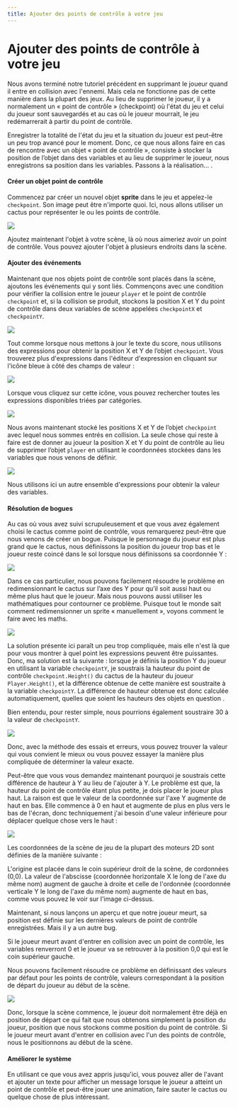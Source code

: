 ```yaml
---
title: Ajouter des points de contrôle à votre jeu
---
```

# Ajouter des points de contrôle à votre jeu

Nous avons terminé notre tutoriel précédent en supprimant le joueur quand il entre en collision avec l'ennemi. Mais cela ne fonctionne pas de cette manière dans la plupart des jeux. Au lieu de supprimer le joueur, il y a normalement un « point de contrôle » (checkpoint) où l'état du jeu et celui du joueur sont sauvegardés et au cas où le joueur mourrait, le jeu redémarrerait à partir du point de contrôle.

Enregistrer la totalité de l'état du jeu et la situation du joueur est peut-être un peu trop avancé pour le moment. Donc, ce que nous allons faire en cas de rencontre avec un objet « point de contrôle », consiste à stocker la position de l’objet dans des variables et au lieu de supprimer le joueur, nous enregistrons sa position dans les variables. Passons à la réalisation… .

####  Créer un objet point de contrôle

Commencez par créer un nouvel objet **sprite** dans le jeu et appelez-le `checkpoint`. Son image peut être n'importe quoi. Ici, nous allons utiliser un  cactus pour représenter le ou les points de contrôle.

![](/gdevelop5/tutorials/platform-game/checkpoint-object.png)

Ajoutez maintenant l'objet à votre scène, là où nous aimeriez avoir un point de contrôle. Vous pouvez ajouter l'objet à plusieurs endroits dans la scène.

####  Ajouter des événements

Maintenant que nos objets point de contrôle sont placés dans la scène, ajoutons les événements qui y sont liés. Commençons avec une condition pour vérifier la collision entre le joueur `player` et le point de contrôle `checkpoint` et, si la collision se produit, stockons la position X et Y du point de contrôle dans deux variables de scène appelées `checkpointX` et `checkpointY`.

![](/gdevelop5/tutorials/platform-game/checkpoint_event.png)

Tout comme lorsque nous mettons à jour le texte du score, nous utilisons des expressions pour obtenir la position X et Y de l’objet `checkpoint`. Vous trouverez plus d'expressions dans l'éditeur d'expression en cliquant sur l'icône bleue à côté des champs de valeur :

![](/gdevelop5/tutorials/platform-game/expression-icon.png)

Lorsque vous cliquez sur cette icône, vous pouvez rechercher toutes les expressions disponibles triées par catégories.

![](/gdevelop5/tutorials/platform-game/expression-editor.png)

Nous avons maintenant stocké les positions X et Y de l’objet `checkpoint` avec lequel nous sommes entrés en collision. La seule chose qui reste à faire est de donner au joueur la position X et Y du point de contrôle au lieu de supprimer l’objet `player` en utilisant le coordonnées stockées dans les variables que nous venons de définir.

![](/gdevelop5/tutorials/platform-game/checkpoint-event2.png)

Nous utilisons ici un autre ensemble d'expressions pour obtenir la valeur des variables.

####  Résolution de bogues

Au cas où vous avez suivi scrupuleusement et que vous avez également choisi le cactus comme point de contrôle, vous remarquerez peut-être que nous venons de créer un bogue. Puisque le personnage du joueur est plus grand que le cactus, nous définissons la position du joueur trop bas et le joueur reste coincé dans le sol lorsque nous définissons sa coordonnée Y :

![](/gdevelop5/tutorials/platform-game/checkpoint_bug.png)

Dans ce cas particulier, nous pouvons facilement résoudre le problème en redimensionnant le cactus sur l’axe des Y pour qu’il soit aussi haut ou même plus haut que le joueur. Mais nous pouvons aussi utiliser les mathématiques pour contourner ce problème. Puisque tout le monde sait comment redimensionner un sprite « manuellement », voyons comment le faire avec les maths.

![](/gdevelop5/tutorials/platform-game/checkpoint-bug-fix.png)

La solution présente ici paraît un peu trop compliquée, mais elle n'est là que pour vous montrer à quel point les expressions peuvent être puissantes.  Donc, ma solution est la suivante : lorsque je définis la position Y du joueur en utilisant la variable `checkpointY`, je soustrais la hauteur du point de contrôle `checkpoint.Height()` du cactus de la hauteur du joueur `Player.Height()`, et la différence obtenue de cette manière est soustraite  à la variable `checkpointY`. La différence de hauteur obtenue est donc calculée automatiquement, quelles que soient les hauteurs des objets en question .

Bien entendu, pour rester simple, nous pourrions également soustraire 30 à la valeur de `checkpointY`.

![](/gdevelop5/tutorials/platform-game/checkpoint-bug-fix-simple.png)

Donc, avec la méthode des essais et erreurs, vous pouvez trouver la valeur qui vous convient le mieux ou vous pouvez essayer la manière plus compliquée de déterminer la valeur exacte.

Peut-être que vous vous demandez maintenant pourquoi je soustrais cette différence de hauteur à Y au lieu de l'ajouter à Y. Le problème est que, la hauteur du point de contrôle étant plus petite, je dois placer le joueur plus haut. La raison est que le valeur de la coordonnée sur l'axe Y augmente de haut en bas. Elle commence à 0 en haut et augmente de plus en plus vers le bas de l'écran, donc techniquement j'ai besoin d'une valeur inférieure pour déplacer quelque chose vers le haut :

![](/gdevelop5/tutorials/platform-game/2d-coordinates.png)

Les coordonnées de la scène de jeu de la plupart des moteurs 2D sont définies de la manière suivante :

L'origine est placée dans le coin supérieur droit de la scène, de cordonnées (0,0). La valeur de l'abscisse (coordonnée horizontale X le long de l'axe du même nom) augment de gauche à droite et celle de l'ordonnée (coordonnée verticale Y le long de l'axe du même nom) augmente de haut en bas, comme vous pouvez le voir sur l'image ci-dessus.

Maintenant, si nous lançons un aperçu et que notre joueur meurt, sa position est définie sur les dernières valeurs de point de contrôle enregistrées. Mais il y a un autre bug.

Si le joueur meurt avant d'entrer en collision avec un point de contrôle, les variables renverront 0 et le joueur va se retrouver à la position 0,0 qui est le coin supérieur gauche.

Nous pouvons facilement résoudre ce problème en définissant des valeurs par défaut pour les points de contrôle, valeurs correspondant à la position de départ du joueur au début de la scène.

![](/gdevelop5/tutorials/platform-game/checkpoint-bug2-fix.png)

Donc, lorsque la scène commence, le  joueur doit normalement être déjà en position de départ ce qui fait que nous obtenons simplement la position du joueur, position que nous stockons comme position du point de contrôle. Si le joueur meurt avant d'entrer en collision avec l'un des points de contrôle, nous le positionnons au début de la scène.
####  Améliorer le système

En utilisant ce que vous avez appris jusqu'ici, vous pouvez aller de l'avant et ajouter un texte pour afficher un message lorsque le joueur a atteint un point de contrôle et peut-être jouer une animation, faire sauter le cactus ou quelque chose de plus intéressant.


